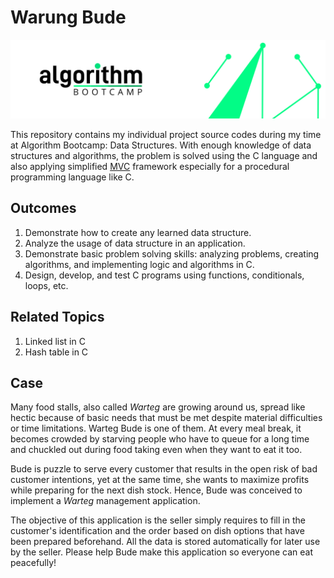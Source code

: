 # Warung Bude

![Algorithm Bootcamp](https://github.com/dzniel/warung-bude/blob/main/images/algorithm-bootcamp.png)

This repository contains my individual project source codes during my time at Algorithm Bootcamp: Data Structures. With enough knowledge of data structures and algorithms, the problem is solved using the C language and also applying simplified [MVC](https://en.wikipedia.org/wiki/Model%E2%80%93view%E2%80%93controller) framework especially for a procedural programming language like C.

## Outcomes
1. Demonstrate how to create any learned data structure.
2. Analyze the usage of data structure in an application.
3. Demonstrate basic problem solving skills: analyzing problems, creating algorithms, and implementing logic and algorithms in C.
4. Design, develop, and test C programs using functions, conditionals, loops, etc.

## Related Topics
1. Linked list in C
2. Hash table in C

## Case

Many food stalls, also called *Warteg* are growing around us, spread like hectic because of basic needs that must be met despite material difficulties or time limitations. Warteg Bude is one of them. At every meal break, it becomes crowded by starving people who have to queue for a long time and chuckled out during food taking even when they want to eat it too.

Bude is puzzle to serve every customer that results in the open risk of bad customer intentions, yet at the same time, she wants to maximize profits while preparing for the next dish stock. Hence, Bude was conceived to implement a *Warteg* management application.

The objective of this application is the seller simply requires to fill in the customer's identification and the order based on dish options that have been prepared beforehand. All the data is stored automatically for later use by the seller. Please help Bude make this application so everyone can eat peacefully!
